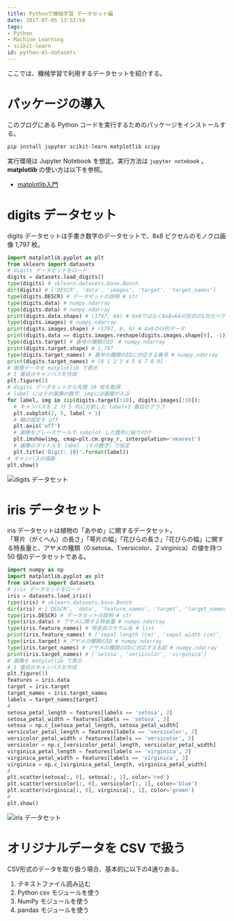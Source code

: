 ```yaml
---
title: Pythonで機械学習 データセット編
date: 2017-07-05 13:53:54
tags:
- Python
- Machine Learning
- scikit-learn
id: python-ml-datasets
---
```


ここでは、機械学習で利用するデータセットを紹介する。

<!-- more -->

# パッケージの導入

このブログにある Python コードを実行するためのパッケージをインストールする。

```sh
pip install jupyter scikit-learn matplotlib scipy
```

実行環境は Jupyter Notebook を想定。実行方法は `jupyter notebook` 。  
**matplotlib** の使い方は以下を参照。

- [matplotlib入門](http://blog.pepese.com/entry/2016/09/18/174407)

# digits データセット

digits データセットは手書き数字のデータセットで、8x8 ピクセルのモノクロ画像 1,797 枚。

```python
import matplotlib.pyplot as plt
from sklearn import datasets
# digits データセットをロード
digits = datasets.load_digits()
type(digits) # sklearn.datasets.base.Bunch
dir(digits) # ['DESCR', 'data', 'images', 'target', 'target_names']
type(digits.DESCR) # データセットの説明 # str
type(digits.data) # numpy.ndarray
type(digits.data) # numpy.ndarray
print(digits.data.shape) # (1797, 64) # 8x8ではなく8x8=64の形式の1次元ベクトルデータ
type(digits.images) # numpy.ndarray
print(digits.images.shape) # (1797, 8, 8) # 8x8の行列データ
print(digits.data == digits.images.reshape(digits.images.shape[0], -1)) # True ..., True
type(digits.target) # 番号の種類のID　# numpy.ndarray
print(digits.target.shape) # 1,797
type(digits.target_names) # 番号の種類のIDに対応する番号 # numpy.ndarray
print(digits.target_names) # [0 1 2 3 4 5 6 7 8 9]
# 画像データを matplotlib で表示
# 1 番目のキャンバスを作成
plt.figure(1)
# digits データセットから先頭 10 枚を取得
# label にはその画像の数字、imgには画像が入る
for label, img in zip(digits.target[:10], digits.images[:10]):
  # キャンバスを 2 行 5 列に分割した label+1 番目のグラフ
  plt.subplot(2, 5, label + 1)
  # 軸の設定を off
  plt.axis('off')
  # 画像をグレースケールで subplot した箇所に貼り付け
  plt.imshow(img, cmap=plt.cm.gray_r, interpolation='nearest')
  # 画像のタイトルを label （その数字）で設定
  plt.title('Digit: {0}'.format(label))
# キャンバスの描画
plt.show()
```

<img src="../../images/digits_datasets.png"  alt="digits データセット">

# iris データセット

iris データセットは植物の「あやめ」に関するデータセット。  
「萼片（がくへん）の長さ」「萼片の幅」「花びらの長さ」「花びらの幅」に関する特長量と、アヤメの種類（0:setosa、1:versicolor、2:virginica）の値を持つ 50 個のデータセットである。

```python
import numpy as np
import matplotlib.pyplot as plt
from sklearn import datasets
# iris データセットをロード
iris = datasets.load_iris()
type(iris) # sklearn.datasets.base.Bunch
dir(iris) # ['DESCR', 'data', 'feature_names', 'target', 'target_names']
type(iris.DESCR) # データセットの説明 # str
type(iris.data) # アヤメに関する特長量 # numpy.ndarray
type(iris.feature_names) # 特長良のカラム名 # list
print(iris.feature_names) # ['sepal length (cm)', 'sepal width (cm)', 'petal length (cm)', 'petal width (cm)']
type(iris.target) # アヤメの種類のID # numpy.ndarray
type(iris.target_names) # アヤメの種類のIDに対応する名前 # numpy.ndarray
print(iris.target_names) # ['setosa', 'versicolor', 'virginica']
# 画像を matplotlib で表示
# 1 番目のキャンバスを作成
plt.figure(1)
features = iris.data
target = iris.target
target_names = iris.target_names
labels = target_names[target]
#
setosa_petal_length = features[labels == 'setosa', 2]
setosa_petal_width = features[labels == 'setosa', 3]
setosa = np.c_[setosa_petal_length, setosa_petal_width]
versicolor_petal_length = features[labels == 'versicolor', 2]
versicolor_petal_width = features[labels == 'versicolor', 3]
versicolor = np.c_[versicolor_petal_length, versicolor_petal_width]
virginica_petal_length = features[labels == 'virginica', 2]
virginica_petal_width = features[labels == 'virginica', 3]
virginica = np.c_[virginica_petal_length, virginica_petal_width]
#
plt.scatter(setosa[:, 0], setosa[:, 1], color='red')
plt.scatter(versicolor[:, 0], versicolor[:, 1], color='blue')
plt.scatter(virginica[:, 0], virginica[:, 1], color='green')
#
plt.show()
```

<img src="../../images/iris_datasets.png"  alt="iris データセット">

# オリジナルデータを CSV で扱う

CSV形式のデータを取り扱う場合、基本的に以下の4通りある。

1. テキストファイル読み込む
2. Python csv モジュールを使う
3. NumPy モジュールを使う
4. pandas モジュールを使う
